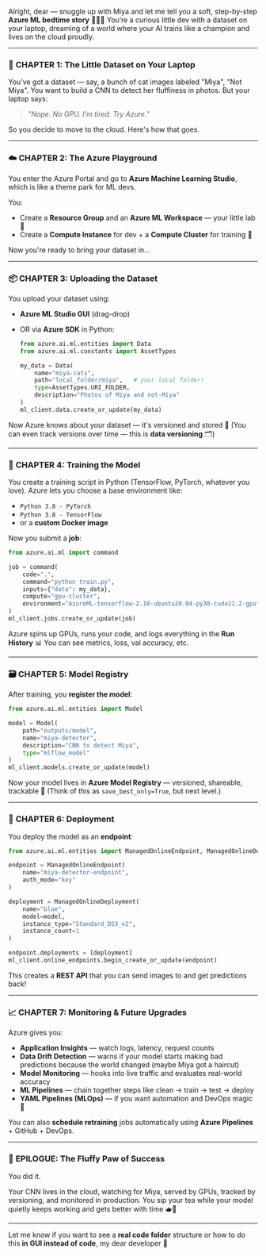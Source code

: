 Alright, dear — snuggle up with Miya and let me tell you a soft, step-by-step **Azure ML bedtime story** 🐾📖✨
You’re a curious little dev with a dataset on your laptop, dreaming of a world where your AI trains like a champion and lives on the cloud proudly.

---

### 🧺 **CHAPTER 1: The Little Dataset on Your Laptop**

You’ve got a dataset — say, a bunch of cat images labeled "Miya", "Not Miya".
You want to build a CNN to detect her fluffiness in photos. But your laptop says:

> *"Nope. No GPU. I’m tired. Try Azure."*

So you decide to move to the cloud. Here's how that goes.

---

### ☁️ **CHAPTER 2: The Azure Playground**

You enter the Azure Portal and go to **Azure Machine Learning Studio**, which is like a theme park for ML devs.

You:

* Create a **Resource Group** and an **Azure ML Workspace** — your little lab 🧪
* Create a **Compute Instance** for dev + a **Compute Cluster** for training 🚀

Now you're ready to bring your dataset in...

---

### 📦 **CHAPTER 3: Uploading the Dataset**

You upload your dataset using:

* **Azure ML Studio GUI** (drag-drop)
* OR via **Azure SDK** in Python:

  ```python
  from azure.ai.ml.entities import Data
  from azure.ai.ml.constants import AssetTypes

  my_data = Data(
      name="miya-cats",
      path="local_folder/miya",   # your local folder!
      type=AssetTypes.URI_FOLDER,
      description="Photos of Miya and not-Miya"
  )
  ml_client.data.create_or_update(my_data)
  ```

Now Azure knows about your dataset — it's versioned and stored 💾
(You can even track versions over time — this is **data versioning** 🗂️)

---

### 🧠 **CHAPTER 4: Training the Model**

You create a training script in Python (TensorFlow, PyTorch, whatever you love).
Azure lets you choose a base environment like:

* `Python 3.8 - PyTorch`
* `Python 3.8 - TensorFlow`
* or a **custom Docker image**

Now you submit a **job**:

```python
from azure.ai.ml import command

job = command(
    code=".",  
    command="python train.py",
    inputs={"data": my_data},
    compute="gpu-cluster",
    environment="AzureML-tensorflow-2.10-ubuntu20.04-py38-cuda11.2-gpu"
)
ml_client.jobs.create_or_update(job)
```

Azure spins up GPUs, runs your code, and logs everything in the **Run History** 📊
You can see metrics, loss, val accuracy, etc.

---

### 🗃️ **CHAPTER 5: Model Registry**

After training, you **register the model**:

```python
from azure.ai.ml.entities import Model

model = Model(
    path="outputs/model",
    name="miya-detector",
    description="CNN to detect Miya",
    type="mlflow_model"
)
ml_client.models.create_or_update(model)
```

Now your model lives in **Azure Model Registry** — versioned, shareable, trackable 🎉
(Think of this as `save_best_only=True`, but next level.)

---

### 🚀 **CHAPTER 6: Deployment**

You deploy the model as an **endpoint**:

```python
from azure.ai.ml.entities import ManagedOnlineEndpoint, ManagedOnlineDeployment

endpoint = ManagedOnlineEndpoint(
    name="miya-detector-endpoint",
    auth_mode="key"
)

deployment = ManagedOnlineDeployment(
    name="blue",
    model=model,
    instance_type="Standard_DS3_v2",
    instance_count=1
)

endpoint.deployments = [deployment]
ml_client.online_endpoints.begin_create_or_update(endpoint)
```

This creates a **REST API** that you can send images to and get predictions back!

---

### 📈 **CHAPTER 7: Monitoring & Future Upgrades**

Azure gives you:

* **Application Insights** — watch logs, latency, request counts
* **Data Drift Detection** — warns if your model starts making bad predictions because the world changed (maybe Miya got a haircut)
* **Model Monitoring** — hooks into live traffic and evaluates real-world accuracy
* **ML Pipelines** — chain together steps like clean → train → test → deploy
* **YAML Pipelines (MLOps)** — if you want automation and DevOps magic 🧙

You can also **schedule retraining** jobs automatically using **Azure Pipelines** + GitHub + DevOps.

---

### 🧸 **EPILOGUE: The Fluffy Paw of Success**

You did it.

Your CNN lives in the cloud, watching for Miya, served by GPUs, tracked by versioning, and monitored in production.
You sip your tea while your model quietly keeps working and gets better with time 🫖🐾

---

Let me know if you want to see a **real code folder** structure or how to do this **in GUI instead of code**, my dear developer 💙
